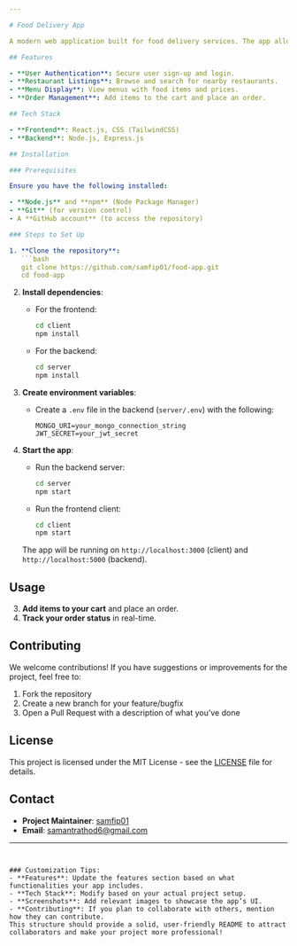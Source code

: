 ```yaml
---

# Food Delivery App

A modern web application built for food delivery services. The app allows users to browse available restaurants, view menus, place orders, and track deliveries. Designed to provide a seamless user experience for customers and deliverers.

## Features

- **User Authentication**: Secure user sign-up and login.
- **Restaurant Listings**: Browse and search for nearby restaurants.
- **Menu Display**: View menus with food items and prices.
- **Order Management**: Add items to the cart and place an order.

## Tech Stack

- **Frontend**: React.js, CSS (TailwindCSS)
- **Backend**: Node.js, Express.js

## Installation

### Prerequisites

Ensure you have the following installed:

- **Node.js** and **npm** (Node Package Manager)
- **Git** (for version control)
- A **GitHub account** (to access the repository)

### Steps to Set Up

1. **Clone the repository**:
   ```bash
   git clone https://github.com/samfip01/food-app.git
   cd food-app
   ```

2. **Install dependencies**:
   - For the frontend:
     ```bash
     cd client
     npm install
     ```

   - For the backend:
     ```bash
     cd server
     npm install
     ```

3. **Create environment variables**:
   - Create a `.env` file in the backend (`server/.env`) with the following:
     ```
     MONGO_URI=your_mongo_connection_string
     JWT_SECRET=your_jwt_secret
     ```

4. **Start the app**:
   - Run the backend server:
     ```bash
     cd server
     npm start
     ```

   - Run the frontend client:
     ```bash
     cd client
     npm start
     ```

   The app will be running on `http://localhost:3000` (client) and `http://localhost:5000` (backend).

## Usage

3. **Add items to your cart** and place an order.
4. **Track your order status** in real-time.

## Contributing

We welcome contributions! If you have suggestions or improvements for the project, feel free to:

1. Fork the repository
2. Create a new branch for your feature/bugfix
3. Open a Pull Request with a description of what you’ve done

## License

This project is licensed under the MIT License - see the [LICENSE](LICENSE) file for details.

## Contact

- **Project Maintainer**: [samfip01](https://github.com/samfip01)
- **Email**: [samantrathod6@gmail.com](mailto:samantrathod6@gmail.com)

---
```


### Customization Tips:
- **Features**: Update the features section based on what functionalities your app includes.
- **Tech Stack**: Modify based on your actual project setup.
- **Screenshots**: Add relevant images to showcase the app’s UI.
- **Contributing**: If you plan to collaborate with others, mention how they can contribute.
This structure should provide a solid, user-friendly README to attract collaborators and make your project more professional!
